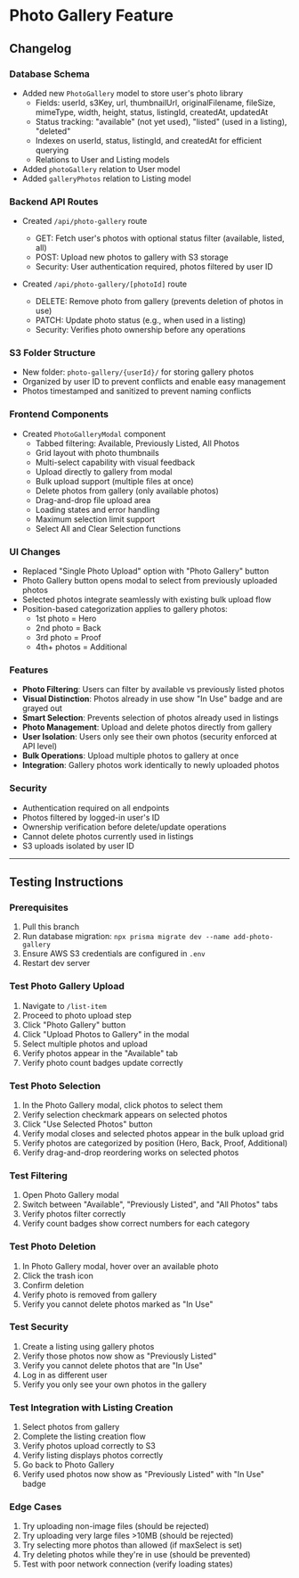 # Photo Gallery Feature

## Changelog

### Database Schema
- Added new `PhotoGallery` model to store user's photo library
  - Fields: userId, s3Key, url, thumbnailUrl, originalFilename, fileSize, mimeType, width, height, status, listingId, createdAt, updatedAt
  - Status tracking: "available" (not yet used), "listed" (used in a listing), "deleted"
  - Indexes on userId, status, listingId, and createdAt for efficient querying
  - Relations to User and Listing models
- Added `photoGallery` relation to User model
- Added `galleryPhotos` relation to Listing model

### Backend API Routes
- Created `/api/photo-gallery` route
  - GET: Fetch user's photos with optional status filter (available, listed, all)
  - POST: Upload new photos to gallery with S3 storage
  - Security: User authentication required, photos filtered by user ID
  
- Created `/api/photo-gallery/[photoId]` route
  - DELETE: Remove photo from gallery (prevents deletion of photos in use)
  - PATCH: Update photo status (e.g., when used in a listing)
  - Security: Verifies photo ownership before any operations

### S3 Folder Structure
- New folder: `photo-gallery/{userId}/` for storing gallery photos
- Organized by user ID to prevent conflicts and enable easy management
- Photos timestamped and sanitized to prevent naming conflicts

### Frontend Components
- Created `PhotoGalleryModal` component
  - Tabbed filtering: Available, Previously Listed, All Photos
  - Grid layout with photo thumbnails
  - Multi-select capability with visual feedback
  - Upload directly to gallery from modal
  - Bulk upload support (multiple files at once)
  - Delete photos from gallery (only available photos)
  - Drag-and-drop file upload area
  - Loading states and error handling
  - Maximum selection limit support
  - Select All and Clear Selection functions

### UI Changes  
- Replaced "Single Photo Upload" option with "Photo Gallery" button
- Photo Gallery button opens modal to select from previously uploaded photos
- Selected photos integrate seamlessly with existing bulk upload flow
- Position-based categorization applies to gallery photos:
  - 1st photo = Hero
  - 2nd photo = Back
  - 3rd photo = Proof
  - 4th+ photos = Additional

### Features
- **Photo Filtering**: Users can filter by available vs previously listed photos
- **Visual Distinction**: Photos already in use show "In Use" badge and are grayed out
- **Smart Selection**: Prevents selection of photos already used in listings
- **Photo Management**: Upload and delete photos directly from gallery
- **User Isolation**: Users only see their own photos (security enforced at API level)
- **Bulk Operations**: Upload multiple photos to gallery at once
- **Integration**: Gallery photos work identically to newly uploaded photos

### Security
- Authentication required on all endpoints
- Photos filtered by logged-in user's ID  
- Ownership verification before delete/update operations
- Cannot delete photos currently used in listings
- S3 uploads isolated by user ID

---

## Testing Instructions

### Prerequisites
1. Pull this branch
2. Run database migration: `npx prisma migrate dev --name add-photo-gallery`
3. Ensure AWS S3 credentials are configured in `.env`
4. Restart dev server

### Test Photo Gallery Upload
1. Navigate to `/list-item`
2. Proceed to photo upload step
3. Click "Photo Gallery" button
4. Click "Upload Photos to Gallery" in the modal
5. Select multiple photos and upload
6. Verify photos appear in the "Available" tab
7. Verify photo count badges update correctly

### Test Photo Selection
1. In the Photo Gallery modal, click photos to select them
2. Verify selection checkmark appears on selected photos
3. Click "Use Selected Photos" button
4. Verify modal closes and selected photos appear in the bulk upload grid
5. Verify photos are categorized by position (Hero, Back, Proof, Additional)
6. Verify drag-and-drop reordering works on selected photos

### Test Filtering
1. Open Photo Gallery modal
2. Switch between "Available", "Previously Listed", and "All Photos" tabs
3. Verify photos filter correctly
4. Verify count badges show correct numbers for each category

### Test Photo Deletion
1. In Photo Gallery modal, hover over an available photo
2. Click the trash icon
3. Confirm deletion
4. Verify photo is removed from gallery
5. Verify you cannot delete photos marked as "In Use"

### Test Security
1. Create a listing using gallery photos
2. Verify those photos now show as "Previously Listed"
3. Verify you cannot delete photos that are "In Use"
4. Log in as different user
5. Verify you only see your own photos in the gallery

### Test Integration with Listing Creation
1. Select photos from gallery
2. Complete the listing creation flow
3. Verify photos upload correctly to S3
4. Verify listing displays photos correctly
5. Go back to Photo Gallery
6. Verify used photos now show as "Previously Listed" with "In Use" badge

### Edge Cases
1. Try uploading non-image files (should be rejected)
2. Try uploading very large files >10MB (should be rejected)
3. Try selecting more photos than allowed (if maxSelect is set)
4. Try deleting photos while they're in use (should be prevented)
5. Test with poor network connection (verify loading states)


